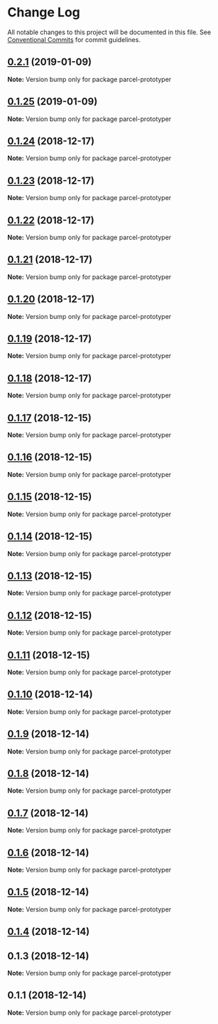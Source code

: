 # Change Log

All notable changes to this project will be documented in this file.
See [Conventional Commits](https://conventionalcommits.org) for commit guidelines.

## [0.2.1](https://github.com/parcel-prototyper/parcel-prototyper/compare/parcel-prototyper@0.1.25...parcel-prototyper@0.2.1) (2019-01-09)

**Note:** Version bump only for package parcel-prototyper





## [0.1.25](https://github.com/parcel-prototyper/parcel-prototyper/compare/parcel-prototyper@0.1.24...parcel-prototyper@0.1.25) (2019-01-09)

**Note:** Version bump only for package parcel-prototyper





## [0.1.24](https://github.com/parcel-prototyper/parcel-prototyper/compare/parcel-prototyper@0.1.23...parcel-prototyper@0.1.24) (2018-12-17)

**Note:** Version bump only for package parcel-prototyper





## [0.1.23](https://github.com/parcel-prototyper/parcel-prototyper/compare/parcel-prototyper@0.1.22...parcel-prototyper@0.1.23) (2018-12-17)

**Note:** Version bump only for package parcel-prototyper





## [0.1.22](https://github.com/parcel-prototyper/parcel-prototyper/compare/parcel-prototyper@0.1.21...parcel-prototyper@0.1.22) (2018-12-17)

**Note:** Version bump only for package parcel-prototyper





## [0.1.21](https://github.com/parcel-prototyper/parcel-prototyper/compare/parcel-prototyper@0.1.20...parcel-prototyper@0.1.21) (2018-12-17)

**Note:** Version bump only for package parcel-prototyper





## [0.1.20](https://github.com/parcel-prototyper/parcel-prototyper/compare/parcel-prototyper@0.1.19...parcel-prototyper@0.1.20) (2018-12-17)

**Note:** Version bump only for package parcel-prototyper





## [0.1.19](https://github.com/parcel-prototyper/parcel-prototyper/compare/parcel-prototyper@0.1.18...parcel-prototyper@0.1.19) (2018-12-17)

**Note:** Version bump only for package parcel-prototyper





## [0.1.18](https://github.com/parcel-prototyper/parcel-prototyper/compare/parcel-prototyper@0.1.17...parcel-prototyper@0.1.18) (2018-12-17)

**Note:** Version bump only for package parcel-prototyper





## [0.1.17](https://github.com/parcel-prototyper/parcel-prototyper/compare/parcel-prototyper@0.1.16...parcel-prototyper@0.1.17) (2018-12-15)

**Note:** Version bump only for package parcel-prototyper





## [0.1.16](https://github.com/parcel-prototyper/parcel-prototyper/compare/parcel-prototyper@0.1.15...parcel-prototyper@0.1.16) (2018-12-15)

**Note:** Version bump only for package parcel-prototyper





## [0.1.15](https://github.com/parcel-prototyper/parcel-prototyper/compare/parcel-prototyper@0.1.14...parcel-prototyper@0.1.15) (2018-12-15)

**Note:** Version bump only for package parcel-prototyper





## [0.1.14](https://github.com/parcel-prototyper/parcel-prototyper/compare/parcel-prototyper@0.1.13...parcel-prototyper@0.1.14) (2018-12-15)

**Note:** Version bump only for package parcel-prototyper





## [0.1.13](https://github.com/parcel-prototyper/parcel-prototyper/compare/parcel-prototyper@0.1.12...parcel-prototyper@0.1.13) (2018-12-15)

**Note:** Version bump only for package parcel-prototyper





## [0.1.12](https://github.com/parcel-prototyper/parcel-prototyper/compare/parcel-prototyper@0.1.11...parcel-prototyper@0.1.12) (2018-12-15)

**Note:** Version bump only for package parcel-prototyper





## [0.1.11](https://github.com/parcel-prototyper/parcel-prototyper/compare/parcel-prototyper@0.1.10...parcel-prototyper@0.1.11) (2018-12-15)

**Note:** Version bump only for package parcel-prototyper





## [0.1.10](https://github.com/parcel-prototyper/parcel-prototyper/compare/parcel-prototyper@0.1.9...parcel-prototyper@0.1.10) (2018-12-14)

**Note:** Version bump only for package parcel-prototyper





## [0.1.9](https://github.com/parcel-prototyper/parcel-prototyper/compare/parcel-prototyper@0.1.8...parcel-prototyper@0.1.9) (2018-12-14)

**Note:** Version bump only for package parcel-prototyper





## [0.1.8](https://github.com/parcel-prototyper/parcel-prototyper/compare/parcel-prototyper@0.1.7...parcel-prototyper@0.1.8) (2018-12-14)

**Note:** Version bump only for package parcel-prototyper





## [0.1.7](https://github.com/parcel-prototyper/parcel-prototyper/compare/parcel-prototyper@0.1.6...parcel-prototyper@0.1.7) (2018-12-14)

**Note:** Version bump only for package parcel-prototyper





## [0.1.6](https://github.com/parcel-prototyper/parcel-prototyper/compare/parcel-prototyper@0.1.5...parcel-prototyper@0.1.6) (2018-12-14)

**Note:** Version bump only for package parcel-prototyper





## [0.1.5](https://github.com/parcel-prototyper/parcel-prototyper/compare/parcel-prototyper@0.1.4...parcel-prototyper@0.1.5) (2018-12-14)

**Note:** Version bump only for package parcel-prototyper





## [0.1.4](https://github.com/parcel-prototyper/parcel-prototyper/compare/parcel-prototyper@0.1.1...parcel-prototyper@0.1.4) (2018-12-14)



## 0.1.3 (2018-12-14)

**Note:** Version bump only for package parcel-prototyper





## 0.1.1 (2018-12-14)

**Note:** Version bump only for package parcel-prototyper

